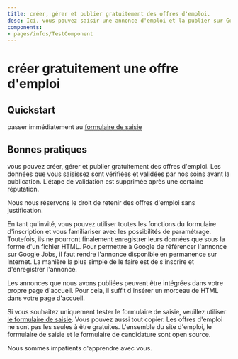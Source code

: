 ```yaml
---
title: créer, gérer et publier gratuitement des offres d'emploi.
desc: Ici, vous pouvez saisir une annonce d'emploi et la publier sur Google Jobs. En outre, l'annonce peut être intégrée dans votre propre page d'accueil. Gratuit !
components:
- pages/infos/TestComponent
---
```


# créer gratuitement une offre d'emploi

## Quickstart

passer immédiatement au [formulaire de saisie](https://jobpost.diverse-team.fr)
## Bonnes pratiques

vous pouvez créer, gérer et publier gratuitement des offres d'emploi. Les données que vous saisissez sont vérifiées et validées par nos soins avant la publication. L'étape de validation est supprimée après une certaine réputation.

Nous nous réservons le droit de retenir des offres d'emploi sans justification.

En tant qu'invité, vous pouvez utiliser toutes les fonctions du formulaire d'inscription et vous familiariser avec les possibilités de paramétrage. Toutefois, ils ne pourront finalement enregistrer leurs données que sous la forme d'un fichier HTML. Pour permettre à Google de référencer l'annonce sur Google Jobs, il faut rendre l'annonce disponible en permanence sur Internet. La manière la plus simple de le faire est de s'inscrire et d'enregistrer l'annonce.

Les annonces que nous avons publiées peuvent être intégrées dans votre propre page d'accueil. Pour cela, il suffit d'insérer un morceau de HTML dans votre page d'accueil.

Si vous souhaitez uniquement tester le formulaire de saisie, veuillez utiliser [le formulaire de saisie](https://jobpost.diverse-team.fr). Vous pouvez aussi tout copier. Les offres d'emploi ne sont pas les seules à être gratuites. L'ensemble du site d'emploi, le formulaire de saisie et le formulaire de candidature sont open source.

Nous sommes impatients d'apprendre avec vous.



